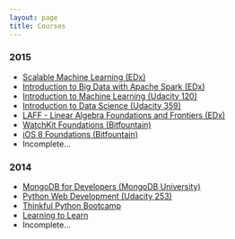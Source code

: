 ```yaml
---
layout: page
title: Courses
---
```


<h3>2015</h3>
<ul class="frontpage-list">
    <li><a href="https://www.edx.org/course/scalable-machine-learning-uc-berkeleyx-cs190-1x">Scalable Machine Learning (EDx)</a></li>
    <li><a href="https://www.edx.org/course/introduction-big-data-apache-spark-uc-berkeleyx-cs100-1x">Introduction to Big Data with Apache Spark (EDx)</a></li>
    <li><a href="https://www.udacity.com/course/intro-to-machine-learning--ud120">Introduction to Machine Learning (Udacity 120)</a></li>
    <li><a href="https://www.udacity.com/course/intro-to-data-science--ud359">Introduction to Data Science (Udacity 359)</a></li>
    <li><a href="https://www.edx.org/course/linear-algebra-foundations-frontiers-utaustinx-ut-5-03x">LAFF - Linear Algebra Foundations and Frontiers (EDx)</a></li>
    <li><a href="https://www.bitfountain.io/">WatchKit Foundations (Bitfountain)</a></li>
    <li><a href="https://www.bitfountain.io/">iOS 8 Foundations (Bitfountain)</a></li>
    <li>Incomplete...</li>
</ul>

<h3>2014</h3>
<ul class="frontpage-list">
    <li><a href="https://university.mongodb.com/courses/M101P/about">MongoDB for Developers (MongoDB University)</a></li>
    <li><a href="https://www.udacity.com/course/web-development--cs253">Python Web Development (Udacity 253)</a></li>
    <li><a href="https://www.thinkful.com/">Thinkful Python Bootcamp</a></li>
    <li><a href="https://www.coursera.org/learn/learning-how-to-learn">Learning to Learn</a></li>
    <li>Incomplete...</li>
</ul>